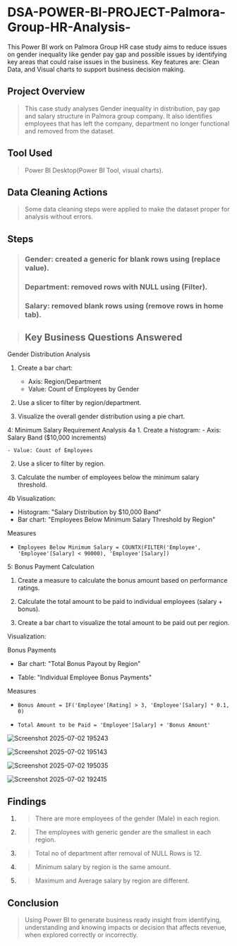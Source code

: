 # DSA-POWER-BI-PROJECT-Palmora-Group-HR-Analysis-
This Power BI work on Palmora Group HR case study aims to reduce issues on gender inequality like gender pay gap and possible issues by identifying key areas that could raise issues in the business. Key features are: Clean Data, and Visual charts to support business decision making.
## Project Overview
> This case study analyses Gender inequality in distribution, pay gap and salary structure in Palmora group company. It also identifies employees that has left the company, department no longer functional and removed from the dataset.

## Tool Used
> Power BI Desktop(Power BI Tool, visual charts).

## Data Cleaning Actions
> Some data cleaning steps were applied to make the dataset proper for analysis without errors.
## Steps
> ### Gender: created a generic for blank rows using (replace value).
> ### Department: removed rows with NULL using (Filter).
> ### Salary: removed blank rows using (remove rows in home tab).

> ## Key Business Questions Answered
Gender Distribution Analysis
1. Create a bar chart:
    - Axis: Region/Department
    - Value: Count of Employees by Gender
      
2. Use a slicer to filter by region/department.
   
3. Visualize the overall gender distribution using a pie chart.
   
4: Minimum Salary Requirement Analysis
4a 1. Create a histogram:
    - Axis: Salary Band ($10,000 increments)
    
    - Value: Count of Employees
    
2. Use a slicer to filter by region.
   
3. Calculate the number of employees below the minimum salary threshold.
   
4b Visualization:
- Histogram: "Salary Distribution by $10,000 Band"
- Bar chart: "Employees Below Minimum Salary Threshold by Region"
  
Measures
- `Employees Below Minimum Salary = COUNTX(FILTER('Employee', 'Employee'[Salary] < 90000), 'Employee'[Salary])`
  
5: Bonus Payment Calculation

1. Create a measure to calculate the bonus amount based on performance ratings.
   
2. Calculate the total amount to be paid to individual employees (salary + bonus).
   
3. Create a bar chart to visualize the total amount to be paid out per region.
   
Visualization:

Bonus Payments

- Bar chart: "Total Bonus Payout by Region"
  
- Table: "Individual Employee Bonus Payments"

Measures

- `Bonus Amount = IF('Employee'[Rating] > 3, 'Employee'[Salary] * 0.1, 0)`
  
- `Total Amount to be Paid = 'Employee'[Salary] + 'Bonus Amount'`
  
![Screenshot 2025-07-02 195243](https://github.com/user-attachments/assets/87a4961a-d87f-4093-a229-ac0a6d6c6543)

![Screenshot 2025-07-02 195143](https://github.com/user-attachments/assets/9b2cc33b-9a73-4e29-a93e-f21d4e13bc3c)

![Screenshot 2025-07-02 195035](https://github.com/user-attachments/assets/193cc26f-abb6-4379-8010-28675f5858b2)

![Screenshot 2025-07-02 192415](https://github.com/user-attachments/assets/0719ea05-2ca9-4973-9b2e-b23fd4cd797e)

## Findings
1.	> There are more employees of the gender (Male) in each region.
2.	> The employees with generic gender are the smallest in each region.
3.	> Total no of department after removal of NULL Rows is 12.
4.	> Minimum salary by region is the same amount.
5.	> Maximum and Average salary by region are different.

## Conclusion
> Using Power BI to generate business ready insight from identifying, understanding and knowing impacts or decision that affects revenue, when explored correctly or incorrectly.


